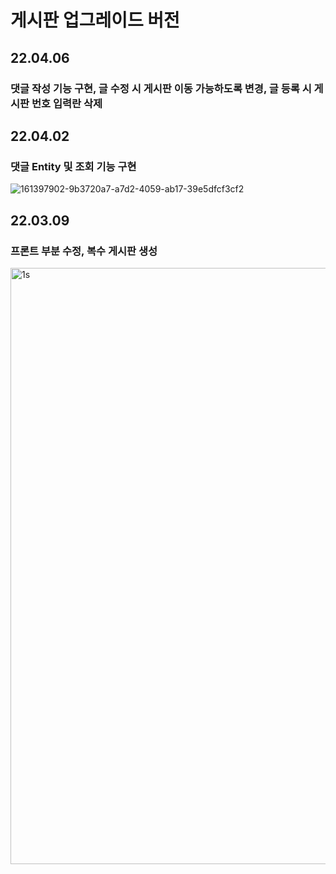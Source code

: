 # 게시판 업그레이드 버전

## 22.04.06
### 댓글 작성 기능 구현, 글 수정 시 게시판 이동 가능하도록 변경, 글 등록 시 게시판 번호 입력란 삭제

## 22.04.02
### 댓글 Entity 및 조회 기능 구현
![161397902-9b3720a7-a7d2-4059-ab17-39e5dfcf3cf2](https://user-images.githubusercontent.com/30551889/161891016-596fd592-f2f0-4bc7-9503-574333b18a0d.png)
## 22.03.09
### 프론트 부분 수정, 복수 게시판 생성
<img width="954" alt="1s" src="https://user-images.githubusercontent.com/30551889/157786045-f39eb748-38fb-4250-b787-c02887fd26e1.png">

